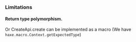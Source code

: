 ### Limitations

#### Return type polymorphism.

Or CreateApi.create can be implemented as a macro (We have `haxe.macro.Context.getExpectedType`)
